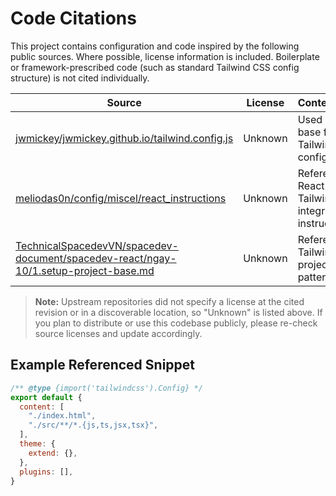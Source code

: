 # Code Citations

This project contains configuration and code inspired by the following public sources. Where possible, license information is included. Boilerplate or framework-prescribed code (such as standard Tailwind CSS config structure) is not cited individually.

| Source | License | Context/Notes |
|--------|---------|--------------|
| [jwmickey/jwmickey.github.io/tailwind.config.js](https://github.com/jwmickey/jwmickey.github.io/blob/45eb7bcbf3285e238d33530c6eba809d5b6c8667/tailwind.config.js) | Unknown | Used as a base for Tailwind CSS configuration |
| [meliodas0n/config/miscel/react_instructions](https://github.com/meliodas0n/config/blob/17cb9914b2bbaadecbd1d3ad49b7e338bece154d/miscel/react_instructions) | Unknown | Referenced for React and Tailwind integration instructions |
| [TechnicalSpacedevVN/spacedev-document/spacedev-react/ngay-10/1.setup-project-base.md](https://github.com/TechnicalSpacedevVN/spacedev-document/blob/a19ef8108826fc66922e68674b7cafab5dbd2d76/spacedev-react/ngay-10/1.setup-project-base.md) | Unknown | Referenced for Tailwind and project setup patterns |

> **Note:** Upstream repositories did not specify a license at the cited revision or in a discoverable location, so "Unknown" is listed above. If you plan to distribute or use this codebase publicly, please re-check source licenses and update accordingly.

## Example Referenced Snippet

```js
/** @type {import('tailwindcss').Config} */
export default {
  content: [
    "./index.html",
    "./src/**/*.{js,ts,jsx,tsx}",
  ],
  theme: {
    extend: {},
  },
  plugins: [],
}

